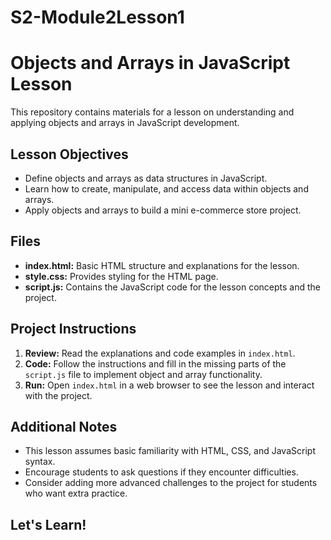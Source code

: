 # S2-Module2Lesson1
# Objects and Arrays in JavaScript Lesson

This repository contains materials for a lesson on understanding and applying objects and arrays in JavaScript development.

## Lesson Objectives

* Define objects and arrays as data structures in JavaScript.
* Learn how to create, manipulate, and access data within objects and arrays.
* Apply objects and arrays to build a mini e-commerce store project. 

## Files

* **index.html:** Basic HTML structure and explanations for the lesson.
* **style.css:** Provides styling for the HTML page.  
* **script.js:** Contains the JavaScript code for the lesson concepts and the project.

## Project Instructions

1. **Review:** Read the explanations and code examples in `index.html`.
2. **Code:** Follow the instructions and fill in the missing parts of the  `script.js` file to implement object and array functionality.
3. **Run:** Open `index.html` in a web browser to see the lesson and interact with the project.

## Additional Notes

* This lesson assumes basic familiarity with HTML, CSS, and JavaScript syntax.
* Encourage students to ask questions if they encounter difficulties.
* Consider adding more advanced challenges to the project for students who want extra practice.

## Let's Learn!
